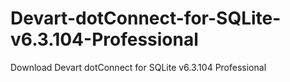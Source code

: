 # Devart-dotConnect-for-SQLite-v6.3.104-Professional
Download Devart dotConnect for SQLite v6.3.104 Professional
